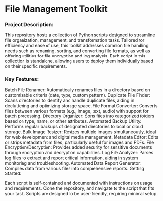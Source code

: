 # File Management Toolkit
### Project Description:

This repository hosts a collection of Python scripts designed to streamline file organization, management, and transformation tasks. Tailored for efficiency and ease of use, this toolkit addresses common file handling needs such as renaming, sorting, and converting file formats, as well as offering utilities for file encryption and log analysis. Each script in this collection is standalone, allowing users to deploy them individually based on their specific requirements.

### Key Features:

Batch File Renamer: Automatically renames files in a directory based on customizable criteria (date, type, custom pattern).
Duplicate File Finder: Scans directories to identify and handle duplicate files, aiding in decluttering and optimizing storage space.
File Format Converter: Converts files between various formats (e.g., image, text, audio) with support for batch processing.
Directory Organizer: Sorts files into categorized folders based on type, name, or other attributes.
Automated Backup Utility: Performs regular backups of designated directories to local or cloud storage.
Bulk Image Resizer: Resizes multiple images simultaneously, ideal for web development and digital media management.
Metadata Editor: Edits or strips metadata from files, particularly useful for images and PDFs.
File Encryption/Decryption: Provides added security for sensitive documents through encryption and decryption capabilities.
Log File Analyzer: Parses log files to extract and report critical information, aiding in system monitoring and troubleshooting.
Automated Data Report Generator: Compiles data from various files into comprehensive reports.
Getting Started:

Each script is self-contained and documented with instructions on usage and requirements. Clone the repository, and navigate to the script that fits your task. Scripts are designed to be user-friendly, requiring minimal setup.
